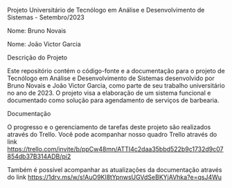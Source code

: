 Projeto Universitário de Tecnólogo em Análise e Desenvolvimento de Sistemas - Setembro/2023

Nome: Bruno Novais  

Nome: João Victor Garcia  

 

Descrição do Projeto 

Este repositório contém o código-fonte e a documentação para o projeto de Tecnólogo em Análise e Desenvolvimento de Sistemas desenvolvido por Bruno Novais e João Victor Garcia, como parte de seu trabalho universitário no ano de 2023. O projeto visa a elaboração de um sistema funcional e documentado como solução para agendamento de serviços de barbearia. 



Documentação 

O progresso e o gerenciamento de tarefas deste projeto são realizados através do Trello. Você pode acompanhar nosso quadro Trello através do link
https://trello.com/invite/b/ppCw48mn/ATTI4c2daa35bbd522b9c1732d9c07854db37B314ADB/pi2


Também é possível acompanhar as atualizações da documentação através do link
https://1drv.ms/w/s!AuO9Kl8tYpnwsUGVdSeBKYjAVhka?e=qsJ4Wu
